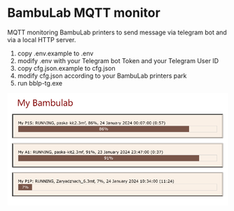 # BambuLab MQTT monitor
MQTT monitoring BambuLab printers to send message via telegram bot and via a local HTTP server.

1) copy .env.example to .env
2) modify .env with your Telegram bot Token and your Telegram User ID
3) copy cfg.json.example to cfg.json
4) modify cfg.json according to your BambuLab printers park
5) run bblp-tg.exe

![Alt text](/screenshot.png?raw=true "Screenshot")
